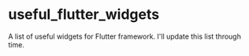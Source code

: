 # useful_flutter_widgets

A list of useful widgets for Flutter framework. I'll update this list through time.
